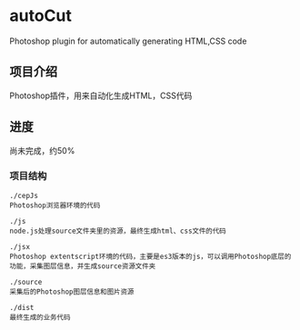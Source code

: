 # autoCut
Photoshop plugin for automatically generating HTML,CSS code

## 项目介绍
Photoshop插件，用来自动化生成HTML，CSS代码

## 进度
尚未完成，约50%

### 项目结构
```
./cepJs
Photoshop浏览器环境的代码

./js
node.js处理source文件夹里的资源，最终生成html、css文件的代码

./jsx
Photoshop extentscript环境的代码，主要是es3版本的js，可以调用Photoshop底层的功能，采集图层信息，并生成source资源文件夹

./source
采集后的Photoshop图层信息和图片资源

./dist
最终生成的业务代码
```
